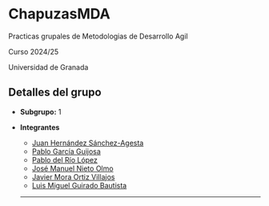 # ChapuzasMDA

Practicas grupales de Metodologias de Desarrollo Agil

Curso 2024/25

Universidad de Granada

## Detalles del grupo

- **Subgrupo:** 1

- **Integrantes**
  - [Juan Hernández Sánchez-Agesta](https://github.com/juanhdezz)
  - [Pablo García Guijosa](https://github.com/pablogarciagui)
  - [Pablo del Río López](https://github.com/pdrl02)
  - [José Manuel Nieto Olmo](https://github.com/josemanuelnietoolmo)
  - [Javier Mora Ortiz Villajos](https://github.com/javier-23)
  - [Luis Miguel Guirado Bautista](https://github.com/lu1smgb)



  -----------------------------------